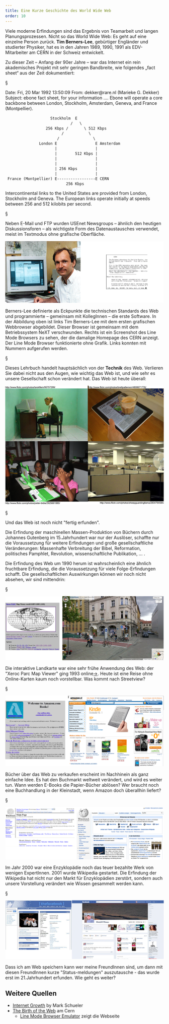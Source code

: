 ```yaml
---
title: Eine Kurze Geschichte des World Wide Web
order: 10
---
```


Viele moderne Erfindungen sind das Ergebnis von Teamarbeit und langen
Planungsprozessen. Nicht so das World Wide Web: Es geht auf eine einzelne Person zurück.
**Tim Berners-Lee**,  <!-- XE "Berners-Lee:Tim" -->  gebürtiger Engländer und studierter Physiker, hat
es in den Jahren 1989, 1990, 1991 als EDV-Mitarbeiter am CERN  <!-- XE "CERN" -->   in der
Schweiz entwickelt.

Zu dieser Zeit – Anfang der 90er Jahre – war das Internet ein rein akademisches Projekt mit
sehr geringen Bandbreite,  <!-- XE "Bandbreite" -->  wie folgendes „fact sheet“ aus der Zeit
dokumentiert:

§

<plain>
Date: Fri, 20 Mar 1992 13:50:09
From: dekker@rare.nl (Marieke G. Dekker)
Subject: ebone fact sheet, for your information
....
Ebone will operate a core backbone between London, Stockholm,
Amsterdam, Geneva, and France (Montpellier).


                        Stockholm  E
                                 /   \
                      256 Kbps /       \ 512 Kbps
                             /           \
                           /               \
                   London E                 E Amsterdam
                          |                 |
                          |        512 Kbps |
                          |                 |
                          |                 |
                          | 256 Kbps        |
                          |                 |
     France (Montpellier) E-----------------E CERN
                               256 Kbps

Intercontinental links to the United States are provided from London,
Stockholm and Geneva. The European links operate initially at speeds
between 256 and 512 kilobits per second.
</plain>

§

Neben E-Mail und FTP wurden USEnet Newsgroups – ähnlich den heutigen
Diskussionsforen –  als wichtigste Form des Datenaustausches verwendet, meist im
Textmodus ohne grafische Oberfläche.

![Abbildung 1: Der erste grafische Webbrowser, Tim Berners-Lee, die erste Webseite des CERN im Line mode browser](/images/das-web-und-html/berners-lee-browser.png)

Berners-Lee definierte als Eckpunkte die technischen Standards des Web  und programmierte – gemeinsam mit KollegInnen – die erste Software. In der Abbildung oben
 ist links Tim Berners-Lee mit dem ersten grafischen Webbrowser abgebildet. Dieser
Browser ist gemeinsam mit dem Betriebssystem NeXT verschwunden. Rechts ist ein
Screenshot des Line Mode Browsers  <!-- XE "Line Mode Browsers" -->    <!-- XE "Browser:Line Mode" -->
zu sehen, der die damalige Homepage des CERN anzeigt. Der Line Mode Browser
funktionierte ohne Grafik. Links konnten mit Nummern aufgerufen werden.

§

Dieses Lehrbuch handelt hauptsächlich von der **Technik** des Web.
Verlieren Sie dabei nicht aus den Augen, wie wichtig das Web ist, und wie sehr
es unsere Gesellschaft schon verändert hat. Das Web ist heute überall:

![Abbildung 2: das Web ist überall: vom ältesten zum neusten Gerät, in Bildung und Arbeit, 3. und 1. Welt](/images/das-web-und-html/web-on-many-devices.png)

§

Und das Web ist noch nicht "fertig erfunden".

Die Erfindung der maschinellen Massen-Produktion von Büchern durch Johannes Gutenberg
im 15.Jahrhundert war nur der Auslöser, schaffte nur die Voraussetzung für weitere
Erfindungen und große gesellschaftliche Veränderungen: Massenhafte Verbreitung der Bibel,
Reformation, politisches Pamphlet, Revolution, wissenschaftliche Publikation, ... .

Die Erfindung des Web um 1990 herum ist wahrscheinlich eine ähnlich fruchtbare Erfindung,
die die Voraussetzung für viele Folge-Erfindungen schafft. Die gesellschaftlichen
Auswirkungen können wir noch nicht absehen, wir sind mittendrin:

§

![Abbildung: Interaktive Landkarten](/images/das-web-und-html/landkarten.png)

Die interaktive Landkarte war eine sehr frühe Anwendung des Web: der "Xeroc Parc Map Viewer" ging 1993 online[&rarr;](https://en.wikipedia.org/wiki/Xerox_PARC_Map_Viewer).  Heute ist eine Reise ohne Online-Karten kaum noch vorstellbar. Was kommt nach Streetview?

§

![Abbildung: Buchhandeln im Internet: Amazon 1995 und Amazon 2012](/images/das-web-und-html/buchhandel.png)

Bücher über das Web zu verkaufen erscheint im Nachhinein als ganz einfache Idee. Es hat den Buchmarkt
weltweit verändert, und wird es weiter tun.  Wann werden E-Books die
Papier-Bücher ablösen?  Wer braucht noch eine Buchhandlung in der Kleinstadt,
wenn Amazon doch überallhin liefert?

§

![Abbildung: Wikipedia 2001 und 2012](/images/das-web-und-html/wikipedia.png)

Im Jahr 2000 war eine Enzyklopädie noch das teuer bezahlte Werk von wenigen
ExpertInnen. 2001 wurde Wikipedia gestartet. Die Erfindung der Wikipedia hat
nicht nur den Markt für Enzyklopädien zerstört, sondern auch unsere Vorstellung
verändert wie Wissen gesammelt werden kann.

§

![Abbildung: Facebook 2004 und 2010](/images/das-web-und-html/facebook.png)

Dass ich am Web speichern kann wer meine FreundInnen sind, um dann mit diesen FreundInnen kurze "Status-meldungen" auszutausche - das wurde erst im 21.Jahrhundert erfunden. Wie geht es weiter?

Weitere Quellen
--------------

* [Internet Growth](http://growthchart.weebly.com/) by Mark Schueler
* [The Birth of the Web](https://home.cern/science/computing/birth-web) am Cern
  * [Line Mode Browser Emulator](http://line-mode.cern.ch/www/hypertext/WWW/TheProject.html) zeigt die Webseite
